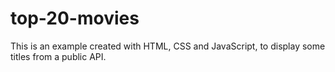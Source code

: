 # top-20-movies
This is an example created with HTML, CSS and JavaScript, to display some titles from a public API.
